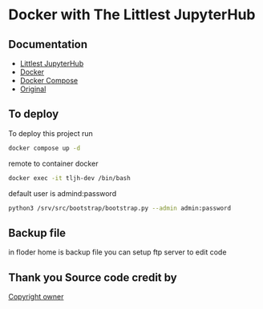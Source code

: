 
# Docker with The Littlest JupyterHub




## Documentation

 - [Littlest JupyterHub](https://tljh.jupyter.org/en/latest/contributing/dev-setup.html)
 - [Docker](https://docs.docker.com/)
 - [Docker Compose](https://docs.docker.com/compose/)
  - [Original](https://github.com/jupyterhub/the-littlest-jupyterhub)


## To  deploy 

To deploy this project run

```bash
docker compose up -d
```

remote to container docker

```bash
docker exec -it tljh-dev /bin/bash
```


default user is 
admind:password

```bash
python3 /srv/src/bootstrap/bootstrap.py --admin admin:password
```



## Backup file
in floder home is backup file you can setup ftp server to edit code





    
## Thank you Source code credit by

[Copyright owner](https://github.com/jupyterhub/the-littlest-jupyterhub)

